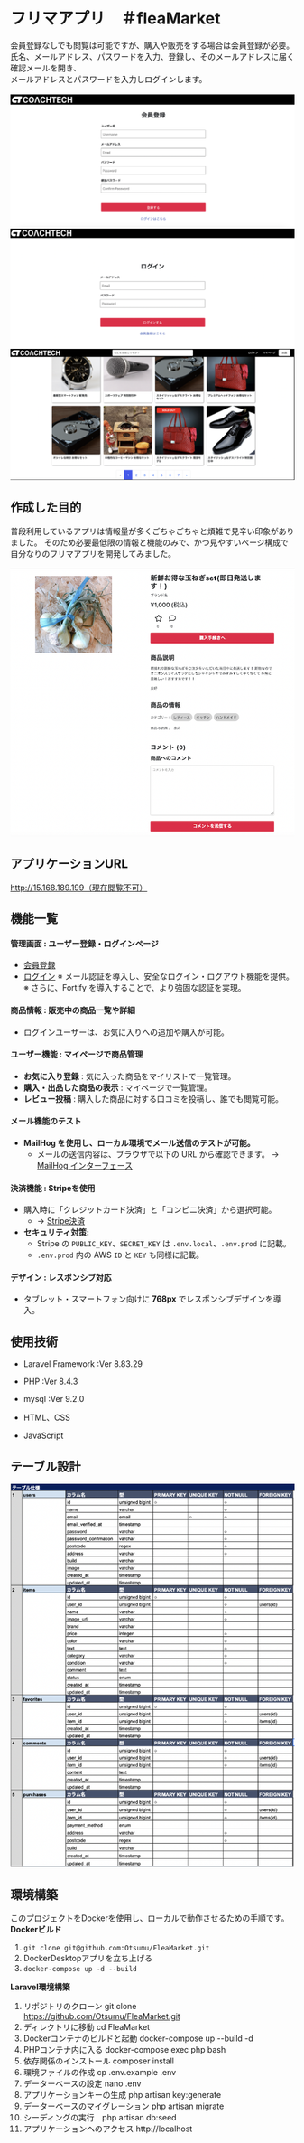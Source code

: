 # フリマアプリ　＃fleaMarket

会員登録なしでも閲覧は可能ですが、購入や販売をする場合は会員登録が必要。<br>
氏名、メールアドレス、パスワードを入力、登録し、そのメールアドレスに届く確認メールを開き、<br>
メールアドレスとパスワードを入力しログインします。<br><br>
![会員登録画面](README/images/register.png)<br>
![ログイン画面](README/images/login.png)<br>
![ホーム画面](README/images/home.png)

## 作成した目的
普段利用しているアプリは情報量が多くごちゃごちゃと煩雑で見辛い印象がありました。
そのため必要最低限の情報と機能のみで、かつ見やすいページ構成で自分なりのフリマアプリを開発してみました。<br><br>
![詳細画面](README/images/detail.png)


## アプリケーションURL
http://15.168.189.199（現在閲覧不可）

## 機能一覧

#### 管理画面 : ユーザー登録・ログインページ
- [会員登録](http://localhost/register)
- [ログイン](http://localhost/login)
  ※ メール認証を導入し、安全なログイン・ログアウト機能を提供。
  ※ さらに、Fortify を導入することで、より強固な認証を実現。

#### 商品情報 : 販売中の商品一覧や詳細
- ログインユーザーは、お気に入りへの追加や購入が可能。

#### ユーザー機能 : マイページで商品管理
- **お気に入り登録** : 気に入った商品をマイリストで一覧管理。
- **購入・出品した商品の表示** : マイページで一覧管理。
- **レビュー投稿** : 購入した商品に対する口コミを投稿し、誰でも閲覧可能。

#### メール機能のテスト
- **MailHog を使用し、ローカル環境でメール送信のテストが可能。**
  - メールの送信内容は、ブラウザで以下の URL から確認できます。
    → [MailHog インターフェース](http://localhost:8025)

#### 決済機能 : Stripeを使用
- 購入時に「クレジットカード決済」と「コンビニ決済」から選択可能。
  - → [Stripe決済](http://localhost/views/create.blade.php)
- **セキュリティ対策:**
  - Stripe の `PUBLIC_KEY`、`SECRET_KEY` は `.env.local`、`.env.prod` に記載。
  - `.env.prod` 内の AWS `ID` と `KEY` も同様に記載。

#### デザイン : レスポンシブ対応
- タブレット・スマートフォン向けに **768px** でレスポンシブデザインを導入。

## 使用技術
  - Laravel Framework :Ver 8.83.29

  - PHP :Ver 8.4.3

  - mysql :Ver 9.2.0

  - HTML、CSS

  - JavaScript

## テーブル設計
![テーブル](README/images/table.png)

## 環境構築　
このプロジェクトをDockerを使用し、ローカルで動作させるための手順です。<br>
**Dockerビルド**
1. `git clone git@github.com:Otsumu/FleaMarket.git`
2. DockerDesktopアプリを立ち上げる
3. `docker-compose up -d --build`<br>

**Laravel環境構築**
1. リポジトリのクローン git clone https://github.com/Otsumu/FleaMarket.git<br>
2. ディレクトリに移動 cd FleaMarket<br>
3. Dockerコンテナのビルドと起動 docker-compose up --build -d<br>
4. PHPコンテナ内に入る docker-compose exec php bash<br>
5. 依存関係のインストール composer install<br>
6. 環境ファイルの作成 cp .env.example .env<br>
7. データーベースの設定 nano .env<br>
8. アプリケーションキーの生成 php artisan key:generate<br>
9. データーベースのマイグレーション php artisan migrate<br>
10. シーディングの実行　php artisan db:seed<br>
11. アプリケーションへのアクセス http://localhost
